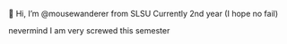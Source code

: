 👋 Hi, I’m @mousewanderer from SLSU
Currently 2nd year (I hope no fail)

nevermind I am very screwed this semester


<!---
mousewanderer/mousewanderer is a ✨ special ✨ repository because its `README.md` (this file) appears on your GitHub profile.
You can click the Preview link to take a look at your changes.
--->
